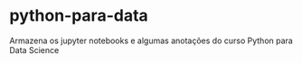 # python-para-data
Armazena os jupyter notebooks e algumas anotações do curso Python para Data Science
